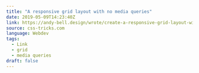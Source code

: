 ```yaml
---
title: "A responsive grid layout with no media queries"
date: 2019-05-09T14:23:40Z
link: https://andy-bell.design/wrote/create-a-responsive-grid-layout-with-no-media-queries-using-css-grid/?utm_medium=RSS&utm_source=news.12bit.vn
source: css-tricks.com
language: Webdev
tags:
  - Link
  - grid
  - media queries
draft: false
---
```

